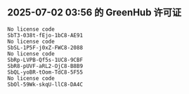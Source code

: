 ## 2025-07-02 03:56 的 GreenHub 许可证
```
No license code
SbT3-038t-fEjo-1bC8-AE91
No license code
SbSL-1P5F-j0xZ-FWC8-2088
No license code
SbRp-LVPB-Qf5s-1UC8-9CBF
SbR8-pUVF-aRL2-OjC8-B8B9
SbQL-yoBR-tOom-TdC8-5F55
No license code
SbOl-59Wk-skqU-llC8-DA4C
```
